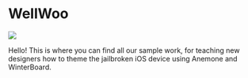 # WellWoo
<img src="https://i.imgur.com/tGCNGVN.jpg">
<p>Hello! This is where you can find all our sample work, for teaching new designers how to theme the jailbroken iOS device using Anemone and WinterBoard.</p>
